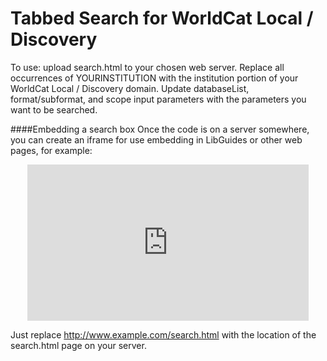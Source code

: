 Tabbed Search for WorldCat Local / Discovery
============================================

To use:  upload search.html to your chosen web server.  Replace all occurrences of YOURINSTITUTION with the institution portion of your WorldCat Local / Discovery domain.  Update databaseList, format/subformat, and scope input parameters with the parameters you want to be searched.

####Embedding a search box
Once the code is on a server somewhere, you can create an iframe for use embedding in LibGuides or other web pages, for example:

<p style="text-align:center"><iframe frameborder="0" height="250" scrolling="no" seamless="" src="
http://www.example.com/search.html" width="450"></iframe></p>

Just replace http://www.example.com/search.html with the location of the search.html page on your server.
